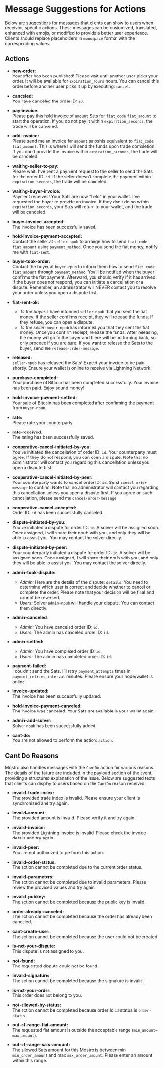 # Message Suggestions for Actions

Below are suggestions for messages that clients can show to users when receiving specific actions. These messages can be customized, translated, enhanced with emojis, or modified to provide a better user experience. Clients should replace placeholders in `monospace` format with the corresponding values.

## Actions

- **new-order:**  
  Your offer has been published! Please wait until another user picks your order. It will be available for `expiration_hours` hours. You can cancel this order before another user picks it up by executing: `cancel`.

- **canceled:**  
  You have canceled the order ID: `id`.

- **pay-invoice:**  
  Please pay this hold invoice of `amount` Sats for `fiat_code` `fiat_amount` to start the operation. If you do not pay it within `expiration_seconds`, the trade will be canceled.

- **add-invoice:**  
  Please send me an invoice for `amount` satoshis equivalent to `fiat_code` `fiat_amount`. This is where I will send the funds upon trade completion. If you don’t provide the invoice within `expiration_seconds`, the trade will be canceled.

- **waiting-seller-to-pay:**  
  Please wait. I’ve sent a payment request to the seller to send the Sats for the order ID: `id`. If the seller doesn’t complete the payment within `expiration_seconds`, the trade will be canceled.

- **waiting-buyer-invoice:**  
  Payment received! Your Sats are now "held" in your wallet. I’ve requested the buyer to provide an invoice. If they don’t do so within `expiration_seconds`, your Sats will return to your wallet, and the trade will be canceled.

- **buyer-invoice-accepted:**  
  The invoice has been successfully saved.

- **hold-invoice-payment-accepted:**  
  Contact the seller at `seller-npub` to arrange how to send `fiat_code` `fiat_amount` using `payment_method`. Once you send the fiat money, notify me with `fiat-sent`.

- **buyer-took-order:**  
  Contact the buyer at `buyer-npub` to inform them how to send `fiat_code` `fiat_amount` through `payment_method`. You’ll be notified when the buyer confirms the fiat payment. Afterward, you should verify if it has arrived. If the buyer does not respond, you can initiate a cancellation or a dispute. Remember, an administrator will NEVER contact you to resolve your order unless you open a dispute first.

- **fiat-sent-ok:**  
  - _To the buyer:_ I have informed `seller-npub` that you sent the fiat money. If the seller confirms receipt, they will release the funds. If they refuse, you can open a dispute. 
  - _To the seller:_ `buyer-npub` has informed you that they sent the fiat money. Once you confirm receipt, release the funds. After releasing, the money will go to the buyer and there will be no turning back, so only proceed if you are sure. If you want to release the Sats to the buyer, send me `release-order-message`.  

- **released:**  
  `seller-npub` has released the Sats! Expect your invoice to be paid shortly. Ensure your wallet is online to receive via Lightning Network.

- **purchase-completed:**  
  Your purchase of Bitcoin has been completed successfully. Your invoice has been paid. Enjoy sound money!

- **hold-invoice-payment-settled:**  
  Your sale of Bitcoin has been completed after confirming the payment from `buyer-npub`.

- **rate:**  
  Please rate your counterparty.

- **rate-received:**  
  The rating has been successfully saved.

- **cooperative-cancel-initiated-by-you:**  
  You’ve initiated the cancellation of order ID: `id`. Your counterparty must agree. If they do not respond, you can open a dispute. Note that no administrator will contact you regarding this cancellation unless you open a dispute first.

- **cooperative-cancel-initiated-by-peer:**  
  Your counterparty wants to cancel order ID: `id`. Send `cancel-order-message` to confirm. Note that no administrator will contact you regarding this cancellation unless you open a dispute first. If you agree on such cancellation, please send me `cancel-order-message`.

- **cooperative-cancel-accepted:**  
  Order ID: `id` has been successfully canceled.

- **dispute-initiated-by-you:**  
  You’ve initiated a dispute for order ID: `id`. A solver will be assigned soon. Once assigned, I will share their npub with you, and only they will be able to assist you. You may contact the solver directly.

- **dispute-initiated-by-peer:**  
  Your counterparty initiated a dispute for order ID: `id`. A solver will be assigned soon. Once assigned, I will share their npub with you, and only they will be able to assist you. You may contact the solver directly.

- **admin-took-dispute:**  
  - _Admin:_ Here are the details of the dispute: `details`. You need to determine which user is correct and decide whether to cancel or complete the order. Please note that your decision will be final and cannot be reversed.
  - _Users:_ Solver `admin-npub` will handle your dispute. You can contact them directly.

- **admin-canceled:**  
  - _Admin:_ You have canceled order ID: `id`.  
  - _Users:_ The admin has canceled order ID: `id`.

- **admin-settled:**  
  - _Admin:_ You have completed order ID: `id`.  
  - _Users:_ The admin has completed order ID: `id`.

- **payment-failed:**  
  I couldn’t send the Sats. I’ll retry `payment_attempts` times in `payment_retries_interval` minutes. Please ensure your node/wallet is online.

- **invoice-updated:**  
  The invoice has been successfully updated.

- **hold-invoice-payment-canceled:**  
  The invoice was canceled. Your Sats are available in your wallet again.

- **admin-add-solver:**  
  Solver `npub` has been successfully added.

- **cant-do:**  
  You are not allowed to perform the action: `action`.


## Cant Do Reasons

Mostro also handles messages with the `CantDo` action for various reasons. The details of the failure are included in the payload section of the event, providing a structured explanation of the issue. Below are suggested texts that clients can display to users based on the `CantDo` reason received:

- **invalid-trade-index:**  
  The provided trade index is invalid. Please ensure your client is synchronized and try again.

- **invalid-amount:**  
  The provided amount is invalid. Please verify it and try again.

- **invalid-invoice:**  
  The provided Lightning invoice is invalid. Please check the invoice details and try again.

- **invalid-peer:**  
  You are not authorized to perform this action.

- **invalid-order-status:**  
  The action cannot be completed due to the current order status. 

- **invalid-parameters:**  
  The action cannot be completed due to invalid parameters. Please review the provided values and try again.

- **invalid-pubkey:**  
  The action cannot be completed because the public key is invalid.

- **order-already-canceled:**  
  The action cannot be completed because the order has already been canceled.

- **cant-create-user:**  
  The action cannot be completed because the user could not be created.

- **is-not-your-dispute:**  
  This dispute is not assigned to you.

- **not-found:**  
  The requested dispute could not be found.

- **invalid-signature:**  
  The action cannot be completed because the signature is invalid.

- **is-not-your-order:**  
  This order does not belong to you.

- **not-allowed-by-status:**  
  The action cannot be completed because order Id `id` status is `order-status`.  

- **out-of-range-fiat-amount:**  
  The requested fiat amount is outside the acceptable range (`min_amount`–`max_amount`).

- **out-of-range-sats-amount:**  
  The allowed Sats amount for this Mostro is between min `min_order_amount` and max `max_order_amount`. Please enter an amount within this range.